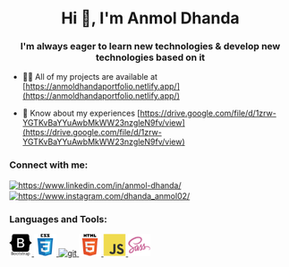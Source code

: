 <h1 align="center">Hi 👋, I'm Anmol Dhanda</h1>
<h3 align="center">I'm always eager to learn new technologies & develop new technologies based on it</h3>

- 👨‍💻 All of my projects are available at [https://anmoldhandaportfolio.netlify.app/](https://anmoldhandaportfolio.netlify.app/)

- 📄 Know about my experiences [https://drive.google.com/file/d/1zrw-YGTKvBaYYuAwbMkWW23nzgleN9fv/view](https://drive.google.com/file/d/1zrw-YGTKvBaYYuAwbMkWW23nzgleN9fv/view)

<h3 align="left">Connect with me:</h3>
<p align="left">
<a href="https://linkedin.com/in/https://www.linkedin.com/in/anmol-dhanda/" target="blank"><img align="center" src="https://raw.githubusercontent.com/rahuldkjain/github-profile-readme-generator/master/src/images/icons/Social/linked-in-alt.svg" alt="https://www.linkedin.com/in/anmol-dhanda/" height="30" width="40" /></a>
<a href="https://instagram.com/https://www.instagram.com/dhanda_anmol02/" target="blank"><img align="center" src="https://raw.githubusercontent.com/rahuldkjain/github-profile-readme-generator/master/src/images/icons/Social/instagram.svg" alt="https://www.instagram.com/dhanda_anmol02/" height="30" width="40" /></a>
</p>

<h3 align="left">Languages and Tools:</h3>
<p align="left"> <a href="https://getbootstrap.com" target="_blank" rel="noreferrer"> <img src="https://raw.githubusercontent.com/devicons/devicon/master/icons/bootstrap/bootstrap-plain-wordmark.svg" alt="bootstrap" width="40" height="40"/> </a> <a href="https://www.w3schools.com/css/" target="_blank" rel="noreferrer"> <img src="https://raw.githubusercontent.com/devicons/devicon/master/icons/css3/css3-original-wordmark.svg" alt="css3" width="40" height="40"/> </a> <a href="https://git-scm.com/" target="_blank" rel="noreferrer"> <img src="https://www.vectorlogo.zone/logos/git-scm/git-scm-icon.svg" alt="git" width="40" height="40"/> </a> <a href="https://www.w3.org/html/" target="_blank" rel="noreferrer"> <img src="https://raw.githubusercontent.com/devicons/devicon/master/icons/html5/html5-original-wordmark.svg" alt="html5" width="40" height="40"/> </a> <a href="https://developer.mozilla.org/en-US/docs/Web/JavaScript" target="_blank" rel="noreferrer"> <img src="https://raw.githubusercontent.com/devicons/devicon/master/icons/javascript/javascript-original.svg" alt="javascript" width="40" height="40"/> </a> <a href="https://sass-lang.com" target="_blank" rel="noreferrer"> <img src="https://raw.githubusercontent.com/devicons/devicon/master/icons/sass/sass-original.svg" alt="sass" width="40" height="40"/> </a> </p>
